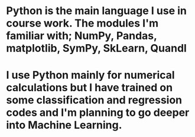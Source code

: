 # Python is the main language I use in course work. The modules I'm familiar with; NumPy, Pandas, matplotlib, SymPy, SkLearn, Quandl
# I use Python mainly for numerical calculations but I have trained on some classification and regression codes and I'm planning to go deeper into Machine Learning.
